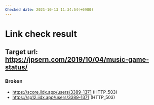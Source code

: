 ```yaml
---
Checked date: 2021-10-13 11:34:54(+0900)
---
```

# Link check result
## Target url: https://jpsern.com/2019/10/04/music-game-status/
### Broken
* https://score.iidx.app/users/3389-1371 (HTTP_503)
* https://sp12.iidx.app/users/3389-1371 (HTTP_503)


